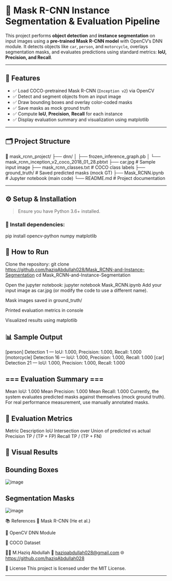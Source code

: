 # 🧠 Mask R-CNN Instance Segmentation & Evaluation Pipeline

This project performs **object detection** and **instance segmentation** on input images using a **pre-trained Mask R-CNN model** with OpenCV’s DNN module. It detects objects like `car`, `person`, and `motorcycle`, overlays segmentation masks, and evaluates predictions using standard metrics: **IoU, Precision, and Recall**.

---

## 📌 Features

- ✅ Load COCO-pretrained Mask R-CNN (`Inception v2`) via OpenCV
- ✅ Detect and segment objects from an input image
- ✅ Draw bounding boxes and overlay color-coded masks
- ✅ Save masks as mock ground truth
- ✅ Compute **IoU**, **Precision**, **Recall** for each instance
- ✅ Display evaluation summary and visualization using matplotlib

---

## 🗂️ Project Structure

📁 mask_rcnn_project/
├── dnn/
│   ├── frozen_inference_graph.pb
│   └── mask_rcnn_inception_v2_coco_2018_01_28.pbtxt
├── car.jpg                     # Sample input image
├── mask_rcnn_classes.txt      # COCO class labels
├── ground_truth/              # Saved predicted masks (mock GT)
├── Mask_RCNN.ipynb            # Jupyter notebook (main code)
└── README.md                  # Project documentation



---

## ⚙️ Setup & Installation

> Ensure you have Python 3.6+ installed.

### 🔧 Install dependencies:
pip install opencv-python numpy matplotlib

## 🚀 How to Run
Clone the repository:
git clone https://github.com/haziqAbdullah028/Mask_RCNN-and-Instance-Segmentation
cd Mask_RCNN-and-Instance-Segmentation

Open the jupyter notebook:
jupyter notebook Mask_RCNN.ipynb
Add your input image as car.jpg (or modify the code to use a different name).


Mask images saved in ground_truth/

Printed evaluation metrics in console

Visualized results using matplotlib

## 📊 Sample Output

[person] Detection 1 — IoU: 1.000, Precision: 1.000, Recall: 1.000
[motorcycle] Detection 16 — IoU: 1.000, Precision: 1.000, Recall: 1.000
[car] Detection 21 — IoU: 1.000, Precision: 1.000, Recall: 1.000

## === Evaluation Summary ===
Mean IoU: 1.000
Mean Precision: 1.000
Mean Recall: 1.000
Currently, the system evaluates predicted masks against themselves (mock ground truth). For real performance measurement, use manually annotated masks.

## 🧪 Evaluation Metrics
Metric	Description
IoU	Intersection over Union of predicted vs actual
Precision	TP / (TP + FP)
Recall	TP / (TP + FN)

## 🎨 Visual Results
## Bounding Boxes	
![image](https://github.com/user-attachments/assets/8f9fb86c-59fa-45c9-b442-a7b0e0c0dfed)
## Segmentation Masks
![image](https://github.com/user-attachments/assets/8d833249-ecc4-4621-90d1-66aa38f5e9e7)


📚 References
📘 Mask R-CNN (He et al.)

🧠 OpenCV DNN Module

🧾 COCO Dataset

👨‍💻 M.Haziq Abdullah
📧 haziqabdullah028@gmail.com
🌐 https://github.com/haziqAbdullah028

📄 License
This project is licensed under the MIT License.

---

